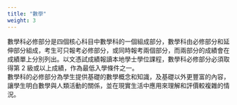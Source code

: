 ```yaml
---  
title: "數學"  
weight: 3  
---  
```

數學科必修部分是四個核心科目中數學科的一個組成部分，數學科由必修部分和延伸部分組成，考生可只報考必修部分，或同時報考兩個部分，而兩部分的成績會在成績單上分別列出。以文憑試成績報讀本地學士學位課程，數學科必修部分必須取得第 2 級或以上成績，作為最低入學條件之一。  
數學科的必修部分為學生提供基礎的數學概念和知識，及基礎以外更豐富的內容，讓學生明白數學與人類活動的關係，並在現實生活中應用來理解和評價較複雜的情況。